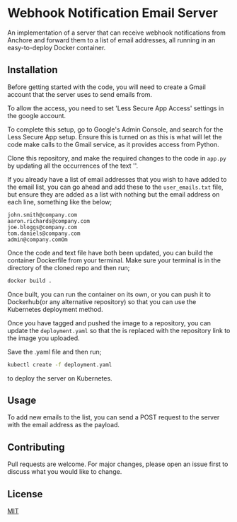 # Webhook Notification Email Server

An implementation of a server that can receive webhook notifications from Anchore and forward them to a list of email addresses, all running in an easy-to-deploy Docker container.

## Installation

Before getting started with the code, you will need to create a Gmail account that the server uses to send emails from. 

To allow the access, you need to set 'Less Secure App Access' settings in the google account.

To complete this setup, go to Google's Admin Console, and search for the Less Secure App setup. Ensure this is turned on as this is what will let the code make calls to the Gmail service, as it provides access from Python.

Clone this repository, and make the required changes to the code in `app.py` by updating all the occurrences of the text '<UPDATE VALUE>'.

If you already have a list of email addresses that you wish to have added to the email list, you can go ahead and add these to the `user_emails.txt` file, but ensure they are added as a list with nothing but the email address on each line, something like the below;

```
john.smith@company.com
aaron.richards@company.com
joe.bloggs@company.com
tom.daniels@company.com
admin@company.comOm
```

Once the code and text file have both been updated, you can build the container Dockerfile from your terminal. Make sure your terminal is in the directory of the cloned repo and then run;


```bash
docker build .
```

Once built, you can run the container on its own, or you can push it to Dockerhub(or any alternative repository) so that you can use the Kubernetes deployment method.

Once you have tagged and pushed the image to a repository, you can update the `deployment.yaml` so that the <UPDATE VALUE> is replaced with the repository link to the image you uploaded.

Save the .yaml file and then run;

```bash
kubectl create -f deployment.yaml
```

to deploy the server on Kubernetes.


## Usage

To add new emails to the list, you can send a POST request to the server with the email address as the payload.

## Contributing
Pull requests are welcome. For major changes, please open an issue first to discuss what you would like to change.

## License
[MIT](https://choosealicense.com/licenses/mit/)
